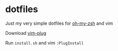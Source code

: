 # dotfiles

Just my very simple dotfiles for [oh-my-zsh](https://github.com/robbyrussell/oh-my-zsh) and vim

Download [vim-plug](https://github.com/junegunn/vim-plug)

Run `install.sh` and vim `:PlugInstall`